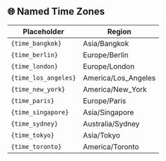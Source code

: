 ## 🌐 Named Time Zones

| Placeholder                 | Region               |
|----------------------------|----------------------|
| `{time_bangkok}`           | Asia/Bangkok         |
| `{time_berlin}`            | Europe/Berlin        |
| `{time_london}`            | Europe/London        |
| `{time_los_angeles}`       | America/Los_Angeles  |
| `{time_new_york}`          | America/New_York     |
| `{time_paris}`             | Europe/Paris         |
| `{time_singapore}`         | Asia/Singapore       |
| `{time_sydney}`            | Australia/Sydney     |
| `{time_tokyo}`             | Asia/Tokyo           |
| `{time_toronto}`           | America/Toronto      |

